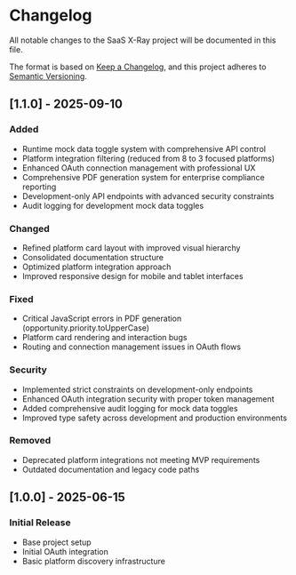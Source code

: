 # Changelog

All notable changes to the SaaS X-Ray project will be documented in this file.

The format is based on [Keep a Changelog](https://keepachangelog.com/en/1.0.0/),
and this project adheres to [Semantic Versioning](https://semver.org/spec/v2.0.0.html).

## [1.1.0] - 2025-09-10

### Added
- Runtime mock data toggle system with comprehensive API control
- Platform integration filtering (reduced from 8 to 3 focused platforms)
- Enhanced OAuth connection management with professional UX
- Comprehensive PDF generation system for enterprise compliance reporting
- Development-only API endpoints with advanced security constraints
- Audit logging for development mock data toggles

### Changed
- Refined platform card layout with improved visual hierarchy
- Consolidated documentation structure
- Optimized platform integration approach
- Improved responsive design for mobile and tablet interfaces

### Fixed
- Critical JavaScript errors in PDF generation (opportunity.priority.toUpperCase)
- Platform card rendering and interaction bugs
- Routing and connection management issues in OAuth flows

### Security
- Implemented strict constraints on development-only endpoints
- Enhanced OAuth integration security with proper token management
- Added comprehensive audit logging for mock data toggles
- Improved type safety across development and production environments

### Removed
- Deprecated platform integrations not meeting MVP requirements
- Outdated documentation and legacy code paths

## [1.0.0] - 2025-06-15

### Initial Release
- Base project setup
- Initial OAuth integration
- Basic platform discovery infrastructure